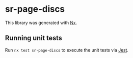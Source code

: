 # sr-page-discs

This library was generated with [Nx](https://nx.dev).

## Running unit tests

Run `nx test sr-page-discs` to execute the unit tests via [Jest](https://jestjs.io).
